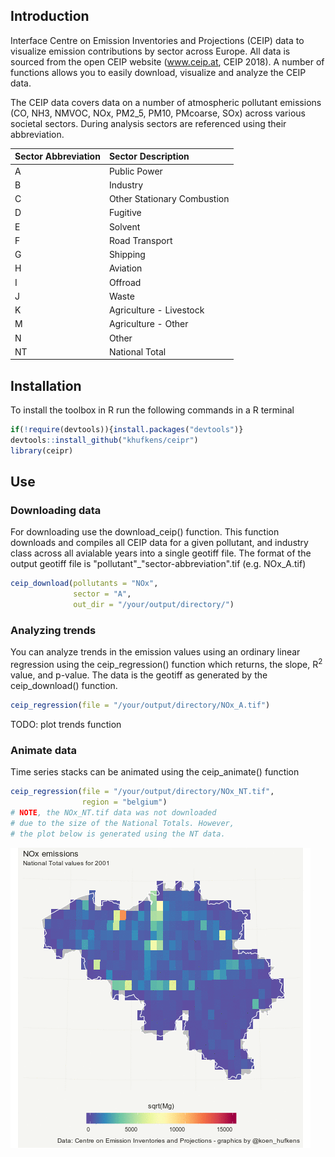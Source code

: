 ## Introduction

Interface Centre on Emission Inventories and Projections (CEIP) data to visualize emission contributions by sector across Europe. All data is sourced from the open CEIP website (www.ceip.at, CEIP 2018). A number of functions allows you to easily download, visualize and analyze the CEIP data.

The CEIP data covers data on a number of atmospheric pollutant emissions (CO, NH3, NMVOC, NOx, PM2_5, PM10, PMcoarse, SOx) across various societal sectors. During analysis sectors are referenced using their abbreviation.

| Sector Abbreviation | Sector Description |
|:--------------------|:-------------------|
| A | Public Power |
| B | Industry |
| C | Other Stationary Combustion |
| D | Fugitive |
| E | Solvent |
| F | Road Transport |
| G | Shipping |
| H | Aviation |
| I | Offroad |
| J | Waste |
| K | Agriculture - Livestock |
| M | Agriculture - Other |
| N | Other |
| NT | National Total |

## Installation

To install the toolbox in R run the following commands in a R terminal

```r
if(!require(devtools)){install.packages("devtools")}
devtools::install_github("khufkens/ceipr")
library(ceipr)
```

## Use

### Downloading data

For downloading use the download_ceip() function. This function downloads and compiles all CEIP data for a given pollutant, and industry class across all avialable years into a single geotiff file. The format of the output geotiff file is "pollutant"_"sector-abbreviation".tif (e.g. NOx_A.tif)

```r
ceip_download(pollutants = "NOx",
              sector = "A",
              out_dir = "/your/output/directory/")
```

### Analyzing trends

You can analyze trends in the emission values using an ordinary linear regression using the ceip_regression() function which returns, the slope, R<sup>2</sup> value, and p-value. The data is the geotiff as generated by the ceip_download() function.

```r
ceip_regression(file = "/your/output/directory/NOx_A.tif")
```
TODO: plot trends function


### Animate data

Time series stacks can be animated using the ceip_animate() function

```r
ceip_regression(file = "/your/output/directory/NOx_NT.tif",
                region = "belgium")
# NOTE, the NOx_NT.tif data was not downloaded
# due to the size of the National Totals. However,
# the plot below is generated using the NT data.
```

![](https://raw.githubusercontent.com/khufkens/ceipr/master/docs/NOx_NT_Belgium.gif)
